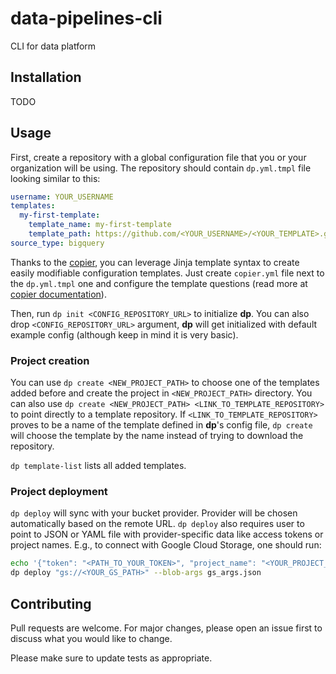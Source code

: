 # data-pipelines-cli

CLI for data platform

## Installation
TODO

## Usage
First, create a repository with a global configuration file that you or your organization will be using. The repository
should contain `dp.yml.tmpl` file looking similar to this:
```yaml
username: YOUR_USERNAME
templates:
  my-first-template:
    template_name: my-first-template
    template_path: https://github.com/<YOUR_USERNAME>/<YOUR_TEMPLATE>.git
source_type: bigquery
```
Thanks to the [copier](https://copier.readthedocs.io/en/stable/), you can leverage Jinja template syntax to create
easily modifiable configuration templates. Just create `copier.yml` file next to the `dp.yml.tmpl` one and configure
the template questions (read more at [copier documentation](https://copier.readthedocs.io/en/stable/configuring/)).

Then, run `dp init <CONFIG_REPOSITORY_URL>` to initialize **dp**. You can also drop `<CONFIG_REPOSITORY_URL>` argument,
**dp** will get initialized with default example config (although keep in mind it is very basic).

### Project creation

You can use `dp create <NEW_PROJECT_PATH>` to choose one of the templates added before and create the project in
`<NEW_PROJECT_PATH>` directory. You can also use `dp create <NEW_PROJECT_PATH> <LINK_TO_TEMPLATE_REPOSITORY>` to point
directly to a template repository. If `<LINK_TO_TEMPLATE_REPOSITORY>` proves to be a name of the template defined in
**dp**'s config file, `dp create` will choose the template by the name instead of trying to download the repository.

`dp template-list` lists all added templates.

### Project deployment

`dp deploy` will sync with your bucket provider. Provider will be chosen automatically based on the remote URL.
`dp deploy` also requires user to point to JSON or YAML file with provider-specific data like access tokens or project
names. E.g., to connect with Google Cloud Storage, one should run:
```bash
echo '{"token": "<PATH_TO_YOUR_TOKEN>", "project_name": "<YOUR_PROJECT_NAME>"}' > gs_args.json
dp deploy "gs://<YOUR_GS_PATH>" --blob-args gs_args.json
```

## Contributing
Pull requests are welcome. For major changes, please open an issue first to discuss what you would like to change.

Please make sure to update tests as appropriate.